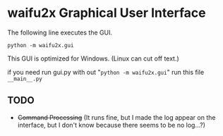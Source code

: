 # waifu2x Graphical User Interface

The following line executes the GUI.
```
python -m waifu2x.gui
```
This GUI is optimized for Windows. (Linux can cut off text.)

if you need run gui.py with out "`python -m waifu2x.gui`" run this file `__main__.py`

## TODO
- ~~Command Processing~~ (It runs fine, but I made the log appear on the interface, but I don't know because there seems to be no log...?)
